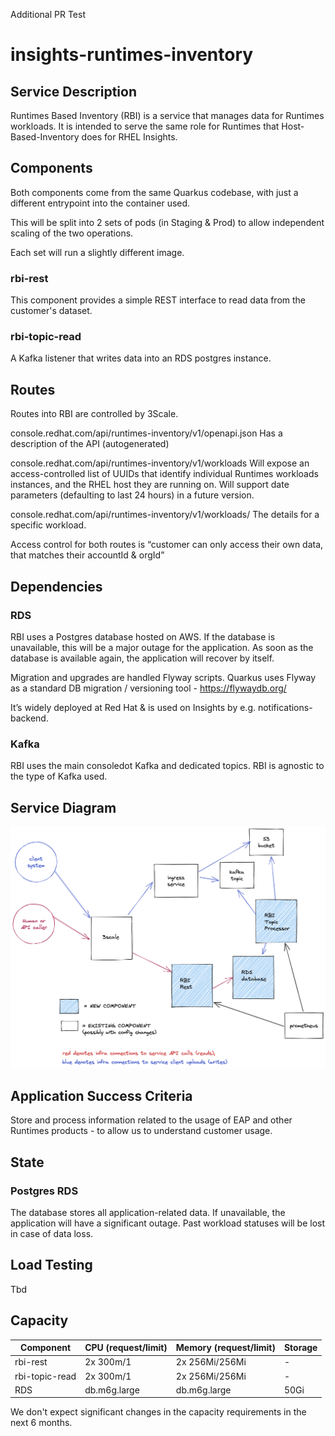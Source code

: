 Additional PR Test

# insights-runtimes-inventory

## Service Description

Runtimes Based Inventory (RBI) is a service that manages data for Runtimes workloads. It is intended to serve the same role for Runtimes that Host-Based-Inventory does for RHEL Insights.

## Components

Both components come from the same Quarkus codebase, with just a different entrypoint into the container used.

This will be split into 2 sets of pods (in Staging & Prod) to allow independent scaling of the two operations.

Each set will run a slightly different image.

### rbi-rest

This component provides a simple REST interface to read data from the customer's dataset.

### rbi-topic-read

A Kafka listener that writes data into an RDS postgres instance.

## Routes

Routes into RBI are controlled by 3Scale.

console.redhat.com/api/runtimes-inventory/v1/openapi.json
Has a description of the API (autogenerated)

console.redhat.com/api/runtimes-inventory/v1/workloads
Will expose an access-controlled list of UUIDs that identify individual Runtimes workloads instances, and the RHEL host they are running on. Will support date parameters (defaulting to last 24 hours) in a future version.

console.redhat.com/api/runtimes-inventory/v1/workloads/<UUID>
The details for a specific workload.

Access control for both routes is “customer can only access their own data, that matches their accountId & orgId”


## Dependencies

### RDS

RBI uses a Postgres database hosted on AWS. If the database is unavailable, this will be a major outage for the application. As soon as the database is available again, the application will recover by itself.

Migration and upgrades are handled Flyway scripts. Quarkus uses Flyway as a standard DB migration / versioning tool - https://flywaydb.org/

It’s widely deployed at Red Hat & is used on Insights by e.g. notifications-backend.

### Kafka

RBI uses the main consoledot Kafka and dedicated topics. RBI is agnostic to the type of Kafka used.

## Service Diagram

![Runtimes Inventory](images/architecture.png)

## Application Success Criteria

Store and process information related to the usage of EAP and other Runtimes products - to allow us to understand customer usage.

## State

### Postgres RDS

The database stores all application-related data. If unavailable, the application will have a significant outage. Past workload statuses will be lost in case of data loss.

## Load Testing

Tbd

## Capacity

| Component            | CPU (request/limit) | Memory (request/limit) | Storage |
| -------------------- | ------------------- | ---------------------- | ------- |
| rbi-rest             | 2x 300m/1           | 2x 256Mi/256Mi         | -       |
| rbi-topic-read       | 2x 300m/1           | 2x 256Mi/256Mi         | -       |
| RDS                  | db.m6g.large        | db.m6g.large           | 50Gi    |


We don't expect significant changes in the capacity requirements in the next 6 months.
